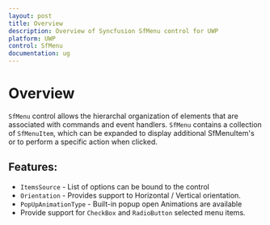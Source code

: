 ```yaml
---
layout: post
title: Overview
description: Overview of Syncfusion SfMenu control for UWP
platform: UWP
control: SfMenu
documentation: ug
--- 
```



# Overview

`SfMenu` control allows the hierarchal organization of elements that are associated with commands and event handlers. `SfMenu` contains a collection of `SfMenuItem`, which can be expanded to display additional SfMenuItem's or to perform a specific action when clicked.

## Features:

* `ItemsSource` -  List of options can be bound to the control
* `Orientation` - Provides support to Horizontal / Vertical orientation.
* `PopUpAnimationType` - Built-in popup open Animations are available
* Provide support for `CheckBox` and `RadioButton` selected menu items.

